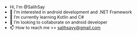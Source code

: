 - Hi, I'm @SalihSay
- 👀 I'm interested in android development and .NET Framework
- 🌱 I’m currently learning Kotlin and C#
- 👯 I’m looking to collaborate on android developer
- 📫 How to reach me >> salihsayy@gmail.com

<!--
**SalihSay/SalihSay** is a ✨ _special_ ✨ repository because its `README.md` (this file) appears on your GitHub profile.

Here are some ideas to get you started:

- 🔭 I’m currently working on ...
- 🌱 I’m currently learning ...
- 👯 I’m looking to collaborate on ...
- 🤔 I’m looking for help with ...
- 💬 Ask me about ...
- 📫 How to reach me: ...
- 😄 Pronouns: ...
- ⚡ Fun fact: ...
-->
